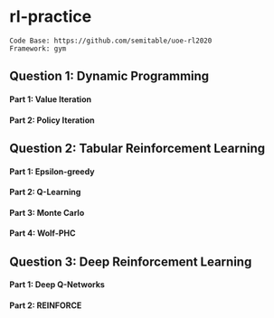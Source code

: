 # rl-practice

```
Code Base: https://github.com/semitable/uoe-rl2020
Framework: gym
```

## Question 1: Dynamic Programming

#### Part 1: Value Iteration
#### Part 2: Policy Iteration
## Question 2: Tabular Reinforcement Learning

#### Part 1: Epsilon-greedy
#### Part 2: Q-Learning
#### Part 3: Monte Carlo
#### Part 4: Wolf-PHC
## Question 3: Deep Reinforcement Learning

#### Part 1: Deep Q-Networks 

#### Part 2: REINFORCE

